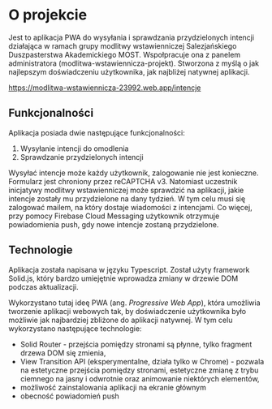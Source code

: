 # O projekcie

Jest to aplikacja PWA do wysyłania i sprawdzania przydzielonych intencji działająca w ramach grupy modlitwy wstawienniczej Salezjańskiego Duszpasterstwa Akademickiego MOST. Wspołpracuje ona z panelem administratora (modlitwa-wstawiennicza-projekt). Stworzona z myślą o jak najlepszym doświadczeniu użytkownika, jak najbliżej natywnej aplikacji.

https://modlitwa-wstawiennicza-23992.web.app/intencje

## Funkcjonalności

Aplikacja posiada dwie następujące funkcjonalności:
 1. Wysyłanie intencji do omodlenia
 2. Sprawdzanie przydzielonych intencji

Wysyłać intencje może każdy użytkownik, zalogowanie nie jest konieczne. Formularz jest chroniony przez reCAPTCHA v3. Natomiast uczestnik inicjatywy modlitwy wstawienniczej może sprawdzić na aplikacji, jakie intencje zostały mu przydzielone na dany tydzień. W tym celu musi się zalogować mailem, na który dostaje wiadomości z intencjami. Co więcej, przy pomocy Firebase Cloud Messaging użytkownik otrzymuje powiadomienia push, gdy nowe intencje zostaną przydzielone.

## Technologie

Aplikacja została napisana w języku Typescript. Został użyty framework Solid.js, który bardzo umiejętnie wprowadza zmiany w drzewie DOM podczas aktualizacji. 

Wykorzystano tutaj ideę PWA (ang. *Progressive Web App*), która umożliwia tworzenie aplikacji webowych tak, by doświadczenie użytkownika było możliwie jak najbardziej zbliżone do aplikacji natywnej. W tym celu wykorzystano następujące technologie:
 - Solid Router - przejścia pomiędzy stronami są płynne, tylko fragment drzewa DOM się zmienia,
 - View Transition API (eksperymentalne, działa tylko w Chrome) - pozwala na estetyczne przejścia pomiędzy stronami, estetyczne zmianę z trybu ciemnego na jasny i odwrotnie oraz animowanie niektórych elementów,
 - możliwość zainstalowania aplikacji na ekranie głównym
 - obecność powiadomień push
